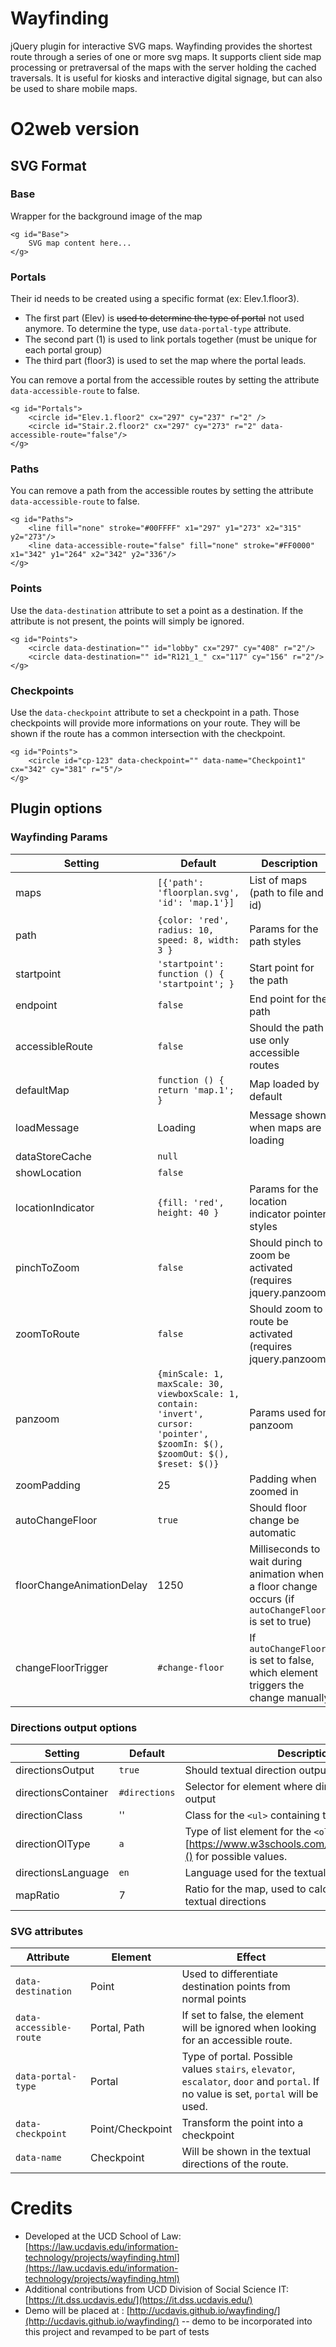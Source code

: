 # Wayfinding

jQuery plugin for interactive SVG maps. Wayfinding provides the shortest route through a series of one or more svg maps. It supports client side map processing or pretraversal of the maps with the server holding the cached traversals. It is useful for kiosks and interactive digital signage, but can also be used to share mobile maps.

# O2web version

## SVG Format

### Base

Wrapper for the background image of the map

```
<g id="Base">
	SVG map content here...
</g>
```

### Portals

Their id needs to be created using a specific format (ex: Elev.1.floor3). 

* The first part (Elev) is ~~used to determine the type of portal~~ not used anymore. To determine the type, use `data-portal-type` attribute.
* The second part (1) is used to link portals together (must be unique for each portal group)
* The third part (floor3) is used to set the map where the portal leads.

You can remove a portal from the accessible routes by setting the attribute `data-accessible-route` to false. 

```
<g id="Portals">
	<circle id="Elev.1.floor2" cx="297" cy="237" r="2" />
	<circle id="Stair.2.floor2" cx="297" cy="273" r="2" data-accessible-route="false"/>
</g>
```

### Paths

You can remove a path from the accessible routes by setting the attribute `data-accessible-route` to false. 

```
<g id="Paths">
	<line fill="none" stroke="#00FFFF" x1="297" y1="273" x2="315" y2="273"/>
	<line data-accessible-route="false" fill="none" stroke="#FF0000" x1="342" y1="264" x2="342" y2="336"/>
</g>
```
	
### Points

Use the `data-destination` attribute to set a point as a destination. If the attribute is not present, the points will simply be ignored.

```
<g id="Points">
	<circle data-destination="" id="lobby" cx="297" cy="408" r="2"/>
	<circle data-destination="" id="R121_1_" cx="117" cy="156" r="2"/>
</g>
```

### Checkpoints

Use the `data-checkpoint` attribute to set a checkpoint in a path. Those checkpoints will provide more informations on your route. They will be shown if the route has a common intersection with the checkpoint.

```
<g id="Points">
    <circle id="cp-123" data-checkpoint="" data-name="Checkpoint1" cx="342" cy="381" r="5"/>
</g>
```

## Plugin options
### Wayfinding Params

|Setting|Default|Description|
|---|---|---|
|maps|`[{'path': 'floorplan.svg', 'id': 'map.1'}]`|List of maps (path to file and id)|
|path|`{color: 'red', radius: 10, speed: 8, width: 3 }`|Params for the path styles|
|startpoint|`'startpoint': function () { 'startpoint'; }`|Start point for the path|
|endpoint|`false`|End point for the path|
|accessibleRoute|`false`|Should the path use only accessible routes|
|defaultMap|`function () { return 'map.1'; }`|Map loaded by default|
|loadMessage|Loading|Message shown when maps are loading|
|dataStoreCache|`null`||
|showLocation|`false`|| 
|locationIndicator|`{fill: 'red', height: 40 }`|Params for the location indicator pointer styles|
|pinchToZoom|`false`|Should pinch to zoom be activated (requires jquery.panzoom)|
|zoomToRoute|`false`|Should zoom to route be activated (requires jquery.panzoom)|
|panzoom|`{minScale: 1, maxScale: 30, viewboxScale: 1, contain: 'invert', cursor: 'pointer', $zoomIn: $(), $zoomOut: $(), $reset: $()}`|Params used for panzoom|
|zoomPadding|25|Padding when zoomed in|
|autoChangeFloor|`true`|Should floor change be automatic|
|floorChangeAnimationDelay|1250|Milliseconds to wait during animation when a floor change occurs (if `autoChangeFloor` is set to true)|
|changeFloorTrigger|`#change-floor`|If `autoChangeFloor` is set to false, which element triggers the change manually|

### Directions output options

|Setting|Default|Description|
|---|---|---|
|directionsOutput|`true`|Should textual direction output be enabled|
|directionsContainer|`#directions`|Selector for element where directions will be output|
|directionClass|''|Class for the `<ul>` containing the directions|
|directionOlType|`a`|Type of list element for the `<ol>`. See [https://www.w3schools.com/tags/att_ol_type.asp]() for possible values.|
|directionsLanguage|`en`|Language used for the textual directions.|
|mapRatio|7|Ratio for the map, used to calculate distances for textual directions|


### SVG attributes

|Attribute|Element|Effect|
|---|---|---|
|`data-destination`|Point|Used to differentiate destination points from normal points|
|`data-accessible-route`|Portal, Path|If set to false, the element will be ignored when looking for an accessible route.|
|`data-portal-type`|Portal|Type of portal. Possible values `stairs`, `elevator`, `escalator`, `door` and `portal`. If no value is set, `portal` will be used.|
|`data-checkpoint`|Point/Checkpoint|Transform the point into a checkpoint|
|`data-name`|Checkpoint|Will be shown in the textual directions of the route.|

# Credits

* Developed at the UCD School of Law: [https://law.ucdavis.edu/information-technology/projects/wayfinding.html](https://law.ucdavis.edu/information-technology/projects/wayfinding.html)
* Additional contributions from UCD Division of Social Science IT: [https://it.dss.ucdavis.edu/](https://it.dss.ucdavis.edu/)
* Demo will be placed at : [http://ucdavis.github.io/wayfinding/](http://ucdavis.github.io/wayfinding/) -- demo to be incorporated into this project and revamped to be part of tests
